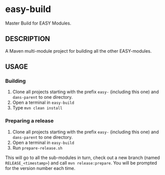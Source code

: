 easy-build
==========

Master Build for EASY Modules. 


DESCRIPTION
-----------

A Maven multi-module project for building all the other EASY-modules.


USAGE
-----

### Building

1. Clone all projects starting with the prefix `easy-` (including this one) and `dans-parent` to one directory.
2. Open a terminal in `easy-build` 
3. Type `mvn clean install`


### Preparing a release

1. Clone all projects starting with the prefix `easy-` (including this one) and `dans-parent` to one directory.
2. Open a terminal in `easy-build` 
3. Run `prepare-release.sh`

This will go to all the sub-modules in turn, check out a new branch (named `RELEASE_<timestamp>`) and call 
`mvn release:prepare`. You will be prompted for the version number each time.